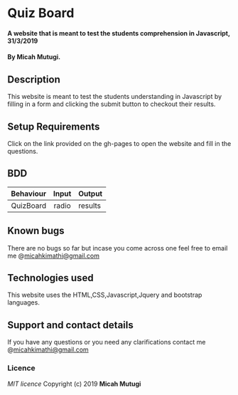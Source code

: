 # Quiz Board
#### A website that is meant to test the students comprehension in Javascript, 31/3/2019
#### By Micah Mutugi.
## Description
This website is meant to test the students understanding in Javascript by filling in a form and clicking the submit button to checkout their results.
## Setup Requirements
Click on the link provided on the gh-pages to open the website and fill in the questions.
## BDD
| Behaviour          | Input               |  Output             |
|-------------------:|:-------------------:|:---------------------
|QuizBoard           | radio               | results

## Known bugs
There are no bugs so far but incase you come across one feel free to email me @micahkimathi@gmail.com
## Technologies used
This website uses the HTML,CSS,Javascript,Jquery and  bootstrap languages.
## Support and contact details
If you have any questions or you need any clarifications contact me @micahkimathi@gmail.com
### Licence
*MIT licence*
Copyright (c) 2019 **Micah Mutugi**
